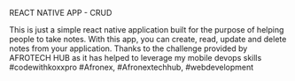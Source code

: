REACT NATIVE APP - CRUD

This is just a simple react native application built for the purpose of helping people to take notes. With this app, you can create, read, update and delete notes from your application.
Thanks to the challenge provided by AFROTECH HUB as it has helped to leverage my mobile devops skills
#codewithkoxxpro #Afronex, #Afronextechhub, #webdevelopment
